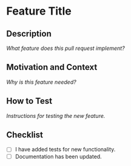 # Feature Title

## Description
_What feature does this pull request implement?_

## Motivation and Context
_Why is this feature needed?_

## How to Test
_Instructions for testing the new feature._

## Checklist
- [ ] I have added tests for new functionality.
- [ ] Documentation has been updated.

